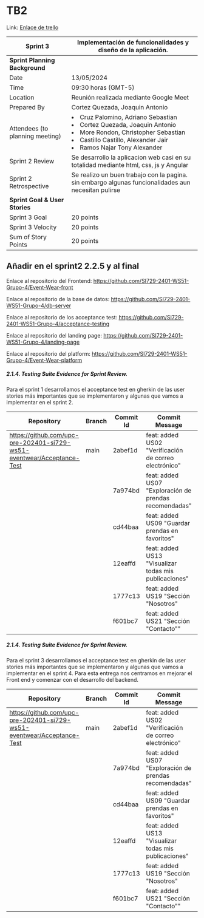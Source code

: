 # TB2

Link: [Enlace de trello](https://trello.com/invite/b/yj6sNGSU/ATTI8ce4c50d05153c4b59a20b8a6bbd5ee850D243B6/si720-2401-ws51-grupo-4)

| Sprint 3                         | Implementación de funcionalidades y diseño de la aplicación.                                                                                                         |
|----------------------------------|----------------------------------------------------------------------------------------------------------------------------------------------------------------------|
| **Sprint Planning Background**   |
| Date                             | 13/05/2024                                                                                                                                                           |
| Time                             | 09:30 horas (GMT-5)                                                                                                                                                  |
| Location                         | Reunión realizada mediante Google Meet                                                                                                                               |
| Prepared By                      | Cortez Quezada, Joaquin Antonio                                                                                                                                      |
| Attendees (to planning meeting)  | <li>Cruz Palomino, Adriano Sebastian</li>  <li>Cortez Quezada, Joaquin Antonio</li>	 <li>More Rondon, Christopher Sebastian </li> <li>Castillo Castillo, Alexander Jair </li> <li>Ramos Najar Tony Alexander </li> |
| Sprint 2 Review                  | Se desarrollo la aplicacion web casi en su totalidad mediante html, css, js y Angular                                                                                |
| Sprint 2 Retrospective           | Se realizo un buen trabajo con la pagina. sin embargo algunas funcionalidades aun necesitan pulirse                                                                  |
| **Sprint Goal & User Stories**   |
| Sprint 3 Goal                    | 20 points                                                                                                                                                            |
| Sprint 3 Velocity                | 20 points                                                                                                                                                            |
| Sum of Story Points              | 20 points                                                                                                                                                            |


## Añadir en el sprint2 2.2.5 y al final
Enlace al repositorio del Frontend: https://github.com/SI729-2401-WS51-Grupo-4/Event-Wear-front 

Enlace al repositorio de la base de datos: https://github.com/SI729-2401-WS51-Grupo-4/db-server

Enlace al repositorio de los acceptance test: https://github.com/SI729-2401-WS51-Grupo-4/acceptance-testing

Enlace al repositorio del landing page: https://github.com/SI729-2401-WS51-Grupo-4/landing-page

Enlace al repositorio del platform: https://github.com/SI729-2401-WS51-Grupo-4/Event-Wear-platform

#####         **2.1.4. Testing Suite Evidence for Sprint Review.**

Para el sprint 1 desarrollamos el acceptance test en gherkin de las user stories más importantes que se implementaron y algunas que vamos a implementar en el sprint 2.

| Repository | Branch | Commit Id | Commit Message | Commit Message Body | Committed on (Dated) |
| --- | --- | --- | --- | --- | --- |
| https://github.com/upc-pre-202401-si729-ws51-eventwear/Acceptance-Test | main | 2abef1d | feat: added US02 "Verificación de correo electrónico" | feat: added US02 "Verificación de correo electrónico" | 13/04/2024 |
|     |     | 7a974bd | feat: added US07 "Exploración de prendas recomendadas" | feat: added US07 "Exploración de prendas recomendadas" | 13/04/2024 |
|     |     | cd44baa | feat: added US09 "Guardar prendas en favoritos" | feat: added US09 "Guardar prendas en favoritos” | 13/04/2024 |
|     |     | 12eaffd | feat: added US13 "Visualizar todas mis publicaciones" | feat: added US13 "Visualizar todas mis publicaciones" | 13/04/2024 |
|     |     | 1777c13 | feat: added US19 "Sección "Nosotros" | feat: added US19 "Sección "Nosotros" | 13/04/2024 |
|     |     | f601bc7 | feat: added US21 "Sección "Contacto"" | feat: added US21 "Sección "Contacto"" | 13/04/2024 |


#####         **2.1.4. Testing Suite Evidence for Sprint Review.**

Para el sprint 3 desarrollamos el acceptance test en gherkin de las user stories más importantes que se implementaron y algunas que vamos a implementar en el sprint 4. Para esta entrega nos centramos en mejorar el Front end y comenzar  con el desarrollo del backend.

| Repository | Branch | Commit Id | Commit Message | Commit Message Body | Committed on (Dated) |
| --- | --- | --- | --- | --- | --- |
| https://github.com/upc-pre-202401-si729-ws51-eventwear/Acceptance-Test | main | 2abef1d | feat: added US02 "Verificación de correo electrónico" | feat: added US02 "Verificación de correo electrónico" | 13/04/2024 |
|     |     | 7a974bd | feat: added US07 "Exploración de prendas recomendadas" | feat: added US07 "Exploración de prendas recomendadas" | 13/04/2024 |
|     |     | cd44baa | feat: added US09 "Guardar prendas en favoritos" | feat: added US09 "Guardar prendas en favoritos” | 13/04/2024 |
|     |     | 12eaffd | feat: added US13 "Visualizar todas mis publicaciones" | feat: added US13 "Visualizar todas mis publicaciones" | 13/04/2024 |
|     |     | 1777c13 | feat: added US19 "Sección "Nosotros" | feat: added US19 "Sección "Nosotros" | 13/04/2024 |
|     |     | f601bc7 | feat: added US21 "Sección "Contacto"" | feat: added US21 "Sección "Contacto"" | 13/04/2024 |
